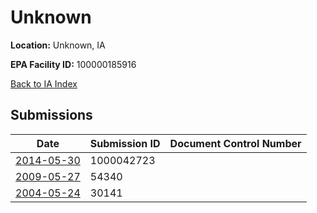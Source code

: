 # Unknown

**Location:** Unknown, IA

**EPA Facility ID:** 100000185916

[Back to IA Index](../../index.md)

## Submissions

| Date | Submission ID | Document Control Number |
|------|--------------|-------------------------|
| [2014-05-30](submissions/1000042723.md) | 1000042723 |  |
| [2009-05-27](submissions/54340.md) | 54340 |  |
| [2004-05-24](submissions/30141.md) | 30141 |  |
